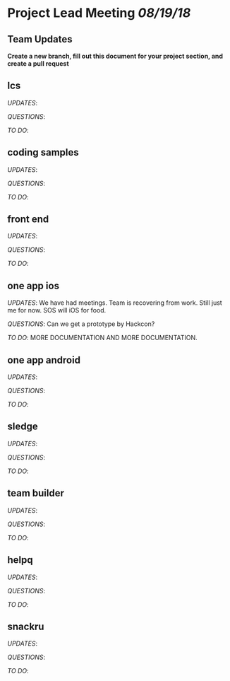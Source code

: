 # Project Lead Meeting *08/19/18*
## Team Updates

**Create a new branch, fill out this document for your project section, and create a pull request**

## lcs

_UPDATES_:

_QUESTIONS_:

_TO DO_:

## coding samples

_UPDATES_:

_QUESTIONS_:

_TO DO_:

## front end

_UPDATES_:

_QUESTIONS_:

_TO DO_:

## one app ios

_UPDATES_: We have had meetings.  Team is recovering from work.  Still just me for now. SOS will iOS for food.

_QUESTIONS_: Can we get a prototype by Hackcon?


_TO DO_: MORE DOCUMENTATION AND MORE DOCUMENTATION.

## one app android

_UPDATES_:

_QUESTIONS_:

_TO DO_:

## sledge

_UPDATES_:

_QUESTIONS_:

_TO DO_:

## team builder

_UPDATES_:

_QUESTIONS_:

_TO DO_:

## helpq

_UPDATES_:

_QUESTIONS_:

_TO DO_:

## snackru

_UPDATES_:

_QUESTIONS_:

_TO DO_:

